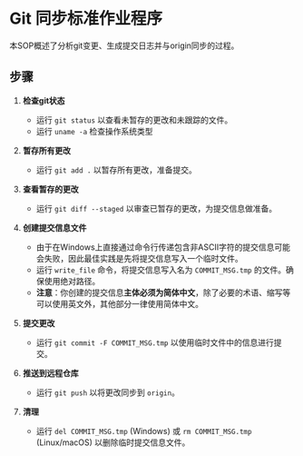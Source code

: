 # Git 同步标准作业程序

本SOP概述了分析git变更、生成提交日志并与origin同步的过程。

## 步骤

1.  **检查git状态**
    -   运行 `git status` 以查看未暂存的更改和未跟踪的文件。
    -   运行 `uname -a` 检查操作系统类型

2.  **暂存所有更改**
    -   运行 `git add .` 以暂存所有更改，准备提交。

3.  **查看暂存的更改**
    -   运行 `git diff --staged` 以审查已暂存的更改，为提交信息做准备。

4.  **创建提交信息文件**
    -   由于在Windows上直接通过命令行传递包含非ASCII字符的提交信息可能会失败，因此最佳实践是先将提交信息写入一个临时文件。
    -   运行 `write_file` 命令，将提交信息写入名为 `COMMIT_MSG.tmp` 的文件。确保使用绝对路径。
    - **注意**：你创建的提交信息**主体必须为简体中文**，除了必要的术语、缩写等可以使用英文外，其他部分一律使用简体中文。

5.  **提交更改**
    -   运行 `git commit -F COMMIT_MSG.tmp` 以使用临时文件中的信息进行提交。

6.  **推送到远程仓库**
    -   运行 `git push` 以将更改同步到 `origin`。

7.  **清理**
    -   运行 `del COMMIT_MSG.tmp` (Windows) 或 `rm COMMIT_MSG.tmp` (Linux/macOS) 以删除临时提交信息文件。